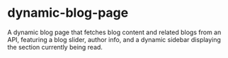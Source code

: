 # dynamic-blog-page
A dynamic blog page that fetches blog content and related blogs from an API, featuring a blog slider, author info, and a dynamic sidebar displaying the section currently being read.
